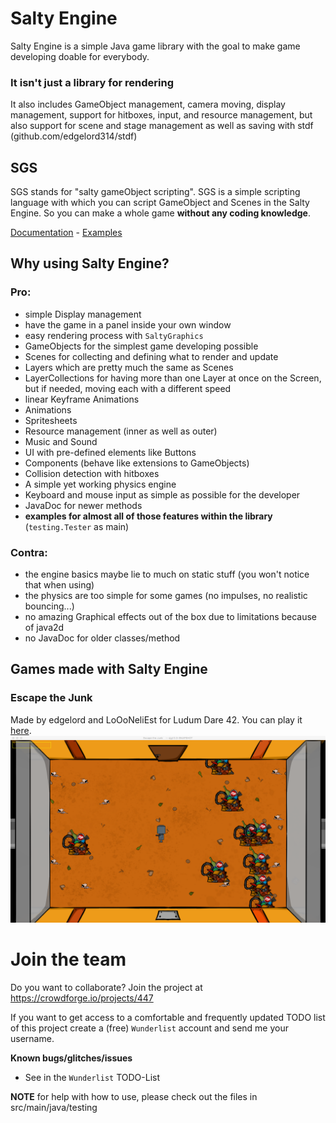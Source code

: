 # Salty Engine

Salty Engine is a simple Java game library with the goal
to make game developing doable for everybody.

### It isn't just a library for rendering
It also includes GameObject management, camera moving,
display management, support for hitboxes, input, and
resource management, but also support for scene and
stage management as well as saving with
stdf (github.com/edgelord314/stdf)

## SGS
SGS stands for "salty gameObject scripting". SGS is a simple
scripting language with which you can script GameObject and Scenes in the Salty Engine.
So you can make a whole game **without any coding knowledge**. <p>

[Documentation](https://github.com/edgelord314/salty-engine/tree/master/SGS.md) -
[Examples](https://github.com/edgelord314/salty-engine/tree/master/src/main/resources/sgs)

## Why using Salty Engine?

### Pro:
- simple Display management
- have the game in a panel inside your own window
- easy rendering process with ```SaltyGraphics```
- GameObjects for the simplest game developing possible
- Scenes for collecting and defining what to render and update
- Layers which are pretty much the same as Scenes
- LayerCollections for having more than one Layer at once on the Screen,
  but if needed, moving each with a different speed
- linear Keyframe Animations
- Animations
- Spritesheets
- Resource management (inner as well as outer)
- Music and Sound
- UI with pre-defined elements like Buttons
- Components (behave like extensions to GameObjects)
- Collision detection with hitboxes
- A simple yet working physics engine
- Keyboard and mouse input as simple as possible for the developer
- JavaDoc for newer methods
- **examples for almost all of those features within the library** (```testing.Tester``` as main) 

### Contra: 
- the engine basics maybe lie to much on static stuff (you won't notice that when using)
- the physics are too simple for some games (no impulses, no realistic bouncing...)
- no amazing Graphical effects out of the box due to limitations because of java2d
- no JavaDoc for older classes/method

## Games made with Salty Engine

### Escape the Junk
Made by edgelord and LoOoNeliEst for Ludum Dare 42. You can play it [here](https://ldjam.com/events/ludum-dare/42/escape-the-junk).
![Escape the Junk](games/Escape-the-Junk.png)

# Join the team
Do you want to collaborate? Join the project at https://crowdforge.io/projects/447 <p>
If you want to get access to a comfortable and frequently updated TODO list of this project create a (free) `Wunderlist` account and send me your username.

**Known bugs/glitches/issues**
- See in the ```Wunderlist``` TODO-List

**NOTE** for help with how to use, please check out the files in
src/main/java/testing
